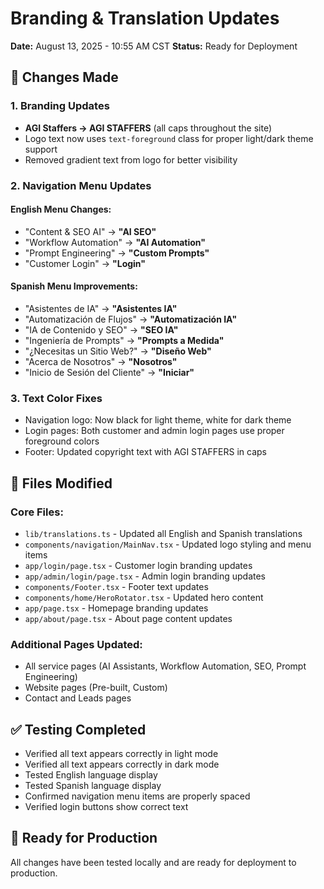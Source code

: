 # Branding & Translation Updates
**Date:** August 13, 2025 - 10:55 AM CST
**Status:** Ready for Deployment

## 🎯 Changes Made

### 1. Branding Updates
- **AGI Staffers → AGI STAFFERS** (all caps throughout the site)
- Logo text now uses `text-foreground` class for proper light/dark theme support
- Removed gradient text from logo for better visibility

### 2. Navigation Menu Updates

#### English Menu Changes:
- "Content & SEO AI" → **"AI SEO"**
- "Workflow Automation" → **"AI Automation"**
- "Prompt Engineering" → **"Custom Prompts"**
- "Customer Login" → **"Login"**

#### Spanish Menu Improvements:
- "Asistentes de IA" → **"Asistentes IA"**
- "Automatización de Flujos" → **"Automatización IA"**
- "IA de Contenido y SEO" → **"SEO IA"**
- "Ingeniería de Prompts" → **"Prompts a Medida"**
- "¿Necesitas un Sitio Web?" → **"Diseño Web"**
- "Acerca de Nosotros" → **"Nosotros"**
- "Inicio de Sesión del Cliente" → **"Iniciar"**

### 3. Text Color Fixes
- Navigation logo: Now black for light theme, white for dark theme
- Login pages: Both customer and admin login pages use proper foreground colors
- Footer: Updated copyright text with AGI STAFFERS in caps

## 📁 Files Modified

### Core Files:
- `lib/translations.ts` - Updated all English and Spanish translations
- `components/navigation/MainNav.tsx` - Updated logo styling and menu items
- `app/login/page.tsx` - Customer login branding updates
- `app/admin/login/page.tsx` - Admin login branding updates
- `components/Footer.tsx` - Footer text updates
- `components/home/HeroRotator.tsx` - Updated hero content
- `app/page.tsx` - Homepage branding updates
- `app/about/page.tsx` - About page content updates

### Additional Pages Updated:
- All service pages (AI Assistants, Workflow Automation, SEO, Prompt Engineering)
- Website pages (Pre-built, Custom)
- Contact and Leads pages

## ✅ Testing Completed
- Verified all text appears correctly in light mode
- Verified all text appears correctly in dark mode
- Tested English language display
- Tested Spanish language display
- Confirmed navigation menu items are properly spaced
- Verified login buttons show correct text

## 🚀 Ready for Production
All changes have been tested locally and are ready for deployment to production.